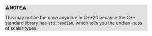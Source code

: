 <div style="margin:2em; background-color: #e0e0e0;">

<strong>⚠️NOTE️️️⚠️</strong>

This may not be the case anymore in C++20 because the C++ standard library has `std::endian`, which tells you the endian-ness of scalar types.
</div>

